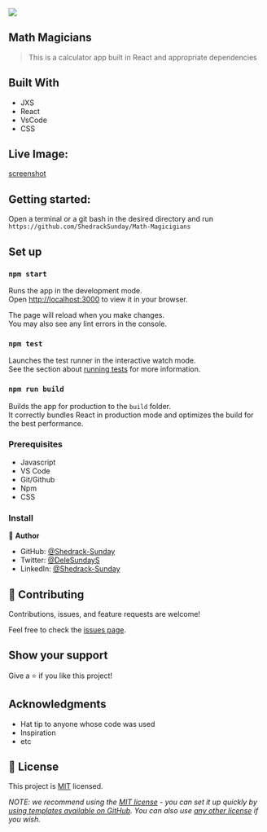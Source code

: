 ![](https://img.shields.io/badge/Microverse-blueviolet)

## Math Magicians

> This is a calculator app built in React
> and appropriate dependencies 


## Built With

- JXS
- React
- VsCode
- CSS

## Live Image:
[screenshot](./readme.png)

## Getting started:

Open a terminal or a git bash in the desired directory and run `https://github.com/ShedrackSunday/Math-Magicigians`

## Set up

### `npm start`

Runs the app in the development mode.\
Open [http://localhost:3000](http://localhost:3000) to view it in your browser.

The page will reload when you make changes.\
You may also see any lint errors in the console.

### `npm test`

Launches the test runner in the interactive watch mode.\
See the section about [running tests](https://facebook.github.io/create-react-app/docs/running-tests) for more information.

### `npm run build`

Builds the app for production to the `build` folder.\
It correctly bundles React in production mode and optimizes the build for the best performance.


### Prerequisites
- Javascript
- VS Code
- Git/Github
- Npm
- CSS

### Install



👤 **Author**

- GitHub: [@Shedrack-Sunday](https://github.com/Shedrack-Sunday)
- Twitter: [@DeleSundayS](https://twitter.com/DeleSundayS)
- LinkedIn: [@Shedrack-Sunday](https://linkedin.com/in/Shedrack-Sunday)

## 🤝 Contributing

Contributions, issues, and feature requests are welcome!

Feel free to check the [issues page](../../issues/).

## Show your support

Give a ⭐️ if you like this project!

## Acknowledgments

- Hat tip to anyone whose code was used
- Inspiration
- etc

## 📝 License

This project is [MIT](./LICENSE) licensed.

_NOTE: we recommend using the [MIT license](https://choosealicense.com/licenses/mit/) - you can set it up quickly by [using templates available on GitHub](https://docs.github.com/en/communities/setting-up-your-project-for-healthy-contributions/adding-a-license-to-a-repository). You can also use [any other license](https://choosealicense.com/licenses/) if you wish._
 
